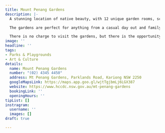 ```yaml
---
title: Mount Penang Gardens
description: |-
  A stunning location of native beauty, with 12 unique garden rooms, sculptures and a cafe.

  The gardens are perfect for anything from a casual day out and family outings, to guided tour parties and functions.

  There is no charge to visit the gardens, but there is the opportunity for paid guided tours and commercial hire.
image: ''
headline: ''
tags:
- Parks & Playgrounds
- Art & Culture
details:
  name: Mount Penang Gardens
  number: "(02) 4345 4450"
  address: Mt Penang Gardens, Parklands Road, Kariong NSW 2250
  googleMapsLink: https://maps.app.goo.gl/wjtTgjbmLj6LGX387
  website: https://www.hccdc.nsw.gov.au/mt-penang-gardens
  bookingLink: ''
  openingHours: ''
tipList: []
instragram:
  username: ''
  images: []
draft: true

---
```

